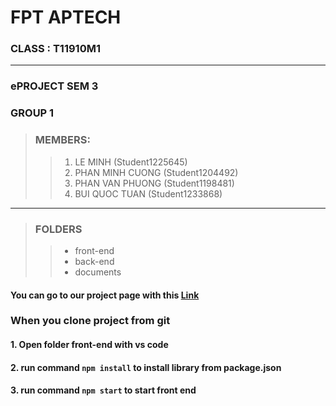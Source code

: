 # FPT APTECH
### CLASS : T11910M1
---
### ePROJECT SEM 3
### GROUP 1
> ### MEMBERS: 
>> 1. LE MINH (Student1225645)  
>> 2. PHAN MINH CUONG (Student1204492)
>> 3. PHAN VAN PHUONG (Student1198481) 
>> 4. BUI QUOC TUAN (Student1233868)

---

> ### FOLDERS
>> - front-end
>> - back-end
>> - documents

#### You can go to our project page with this [Link](https://github.com/thisisminh172/EPROJECT-SEM3-GROUP1.git)

### When you clone project from git
#### 1. Open folder **front-end** with vs code
#### 2. run command `npm install` to install library from package.json
#### 3. run command `npm start` to start front end
